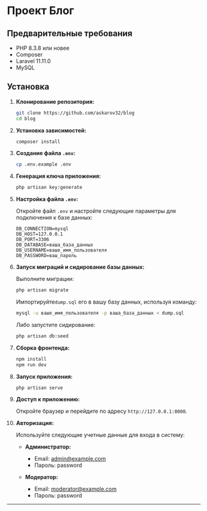 # Проект Блог

## Предварительные требования

- PHP 8.3.8 или новее
- Composer
- Laravel 11.11.0
- MySQL

## Установка

1. **Клонирование репозитория:**

    ```sh
    git clone https://github.com/askarov32/blog
    cd blog
    ```

2. **Установка зависимостей:**

    ```sh
    composer install
    ```

3. **Создание файла `.env`:**

    ```sh
    cp .env.example .env
    ```

4. **Генерация ключа приложения:**

    ```sh
    php artisan key:generate
    ```

5. **Настройка файла `.env`:**

    Откройте файл `.env` и настройте следующие параметры для подключения к базе данных:

    ```
    DB_CONNECTION=mysql
    DB_HOST=127.0.0.1
    DB_PORT=3306
    DB_DATABASE=ваша_база_данных
    DB_USERNAME=ваше_имя_пользователя
    DB_PASSWORD=ваш_пароль
    ```

6. **Запуск миграций и сидирование базы данных:**

    Выполните миграции:

    ```sh
    php artisan migrate
    ```

    Импортируйте`dump.sql` его в вашу базу данных, используя команду:

    ```sh
    mysql -u ваше_имя_пользователя -p ваша_база_данных < dump.sql
    ```

    Либо запустите сидирование:
    
    ```sh
    php artisan db:seed
    ```

7. **Сборка фронтенда:**

    ```sh
    npm install
    npm run dev
    ```

8. **Запуск приложения:**

    ```sh
    php artisan serve
    ```

9. **Доступ к приложению:**

    Откройте браузер и перейдите по адресу `http://127.0.0.1:8000`.

10. **Авторизация:**

    Используйте следующие учетные данные для входа в систему:

    - **Администратор:**
        - Email: admin@example.com
        - Пароль: password

    - **Модератор:**
        - Email: moderator@example.com
        - Пароль: password

---
